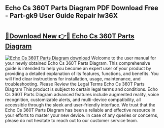 ## Echo Cs 360T Parts Diagram PDF Download Free - Part-gk9 User Guide Repair lw36X

# <h2><a href="http://dfr6ojn.blite.top/?on=Echo+Cs+360T+Parts+Diagram">🔗Download New 👉🔴 Echo Cs 360T Parts Diagram</a></h2>

[![Echo Cs 360T Parts Diagram download](https://i.imgur.com/lujVjoI.png)](http://dfr6ojn.blite.top/?on=Echo+Cs+360T+Parts+Diagram)
Welcome to the user manual for your newly obtained Echo Cs 360T Parts Diagram. This comprehensive guide is intended to help you become an expert user of your product by providing a detailed explanation of its features, functions, and benefits. You will find clear instructions for installation, usage, maintenance, and troubleshooting. Please Review the Legal Terms Echo Cs 360T Parts Diagram This product is subject to certain legal terms and conditions. Echo Cs 360T Parts Diagram advanced features include augmented reality, voice recognition, customizable alerts, and multi-device compatibility, all accessible through the sleek and user-friendly interface. We trust that the Echo Cs 360T Parts Diagram has been a reliable and effective resource in your efforts to master your new device. In case of any queries or concerns, please do not hesitate to reach out to our customer service team.
